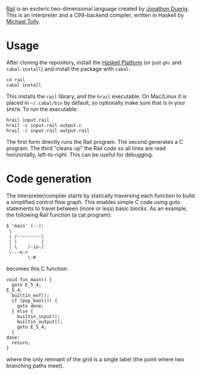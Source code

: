 [Rail](http://esolangs.org/wiki/Rail) is an esoteric two-dimensional language
created by [Jonathon Duerig](http://esolangs.org/wiki/User:Duerig).
This is an interpreter and a C99-backend compiler, written in Haskell by
[Michael Tolly](mailto:miketolly@gmail.com).

Usage
=====

After cloning the repository, install the [Haskell Platform](http://www.haskell.org/platform/)
(or just `ghc` and `cabal-install`) and install the package with `cabal`:

    cd rail
    cabal install

This installs the `rail` library, and the `hrail` executable. On Mac/Linux it is placed
in `~/.cabal/bin` by default, so optionally make sure that is in your `$PATH`.
To run the executable:

    hrail input.rail
    hrail -c input.rail output.c
    hrail -r input.rail output.rail

The first form directly runs the Rail program. The second generates a C program. The third
"cleans up" the Rail code so all lines are read horizontally, left-to-right. This can be
useful for debugging.

Code generation
===============

The interpreter/compiler starts by statically traversing each function to build a simplified
control flow graph. This enables simple C code using goto statements to travel between
(more or less) basic blocks. As an example, the following Rail function (a cat program):

    $ 'main' (--):
     \
     | /---------\
     | |         |
     | \    /-io-/
     \---e-<
            \-#

becomes this C function:

    void fun_main() {
      goto E_5_4;
    E_5_4:
      builtin_eof();
      if (pop_bool()) {
        goto done;
      } else {
        builtin_input();
        builtin_output();
        goto E_5_4;
      }
    done:
      return;
    }

where the only remnant of the grid is a single label (the point where two branching paths meet).
